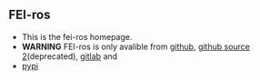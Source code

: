 ## FEI-ros
* This is the fei-ros homepage.
* **WARNING** FEI-ros is only avalible from [github](https://github.com/feisoft-products/fei-ros),  [github source 2](https://github.com/devoter-fyc/fei-ros-pypi)(deprecated), [gitlab](https://gitlab.com/devoter-fyc/fei-ros) and   
* [pypi](https://pypi.org/project/feios)
